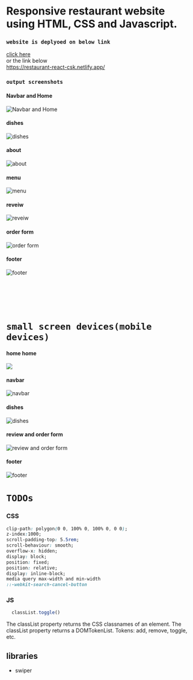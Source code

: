 # Responsive restaurant website using  HTML, CSS and Javascript.
### `website is deplyoed on below link`
  [click here](https://restaurant-react-csk.netlify.app/) \
  or the link below \
  https://restaurant-react-csk.netlify.app/

### `output screenshots`
  #### Navbar and Home
  ![Navbar and Home](output_screenshots/1home.png) 
  #### dishes
  ![dishes](output_screenshots/2dishes.png)
  #### about
  ![about](output_screenshots/3about.png)
  #### menu
  ![menu](output_screenshots/4menu.png)
  #### reveiw
  ![reveiw](output_screenshots/5review.png)
  #### order form
  ![order form](output_screenshots/6order.png)
  #### footer
  ![footer](output_screenshots/7footer.png)


  <br/><br/>  <br/>  <br/>

  # `small screen devices(mobile devices)`
  #### home home
  ![](output_screenshots/1home_mobile.png) 
  #### navbar
  ![navbar](output_screenshots/2navbar_mobile.png) 
  #### dishes
  ![dishes](output_screenshots/3dishes_mobile.png)
  #### review and order form
  ![review and order form](output_screenshots/4review_and_form_mobile.png)
  #### footer
  ![footer](output_screenshots/5footer_mobile.png)




# `TODOs`
  ### CSS
  ```css
  clip-path: polygon(0 0, 100% 0, 100% 0, 0 0);
  z-index:1000;
  scroll-padding-top: 5.5rem;
  scroll-behaviour: smooth;
  overflow-x: hidden;
  display: block;
  position: fixed;
  position: relative;
  display: inline-block;
  media query max-width and min-width 
  ::-webkit-search-cancel-button
  ```
  ### JS
  ```js
    classList.toggle()
```
The classList property returns the CSS classnames of an element.
The classList property returns a DOMTokenList. Tokens: add, remove, toggle, etc.

## libraries
- swiper